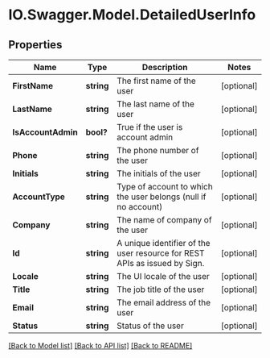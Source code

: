# IO.Swagger.Model.DetailedUserInfo
## Properties

Name | Type | Description | Notes
------------ | ------------- | ------------- | -------------
**FirstName** | **string** | The first name of the user | [optional] 
**LastName** | **string** | The last name of the user | [optional] 
**IsAccountAdmin** | **bool?** | True if the user is account admin | [optional] 
**Phone** | **string** | The phone number of the user | [optional] 
**Initials** | **string** | The initials of the user | [optional] 
**AccountType** | **string** | Type of account to which the user belongs (null if no account) | [optional] 
**Company** | **string** | The name of company of the user | [optional] 
**Id** | **string** | A unique identifier of the user resource for REST APIs as issued by Sign. | [optional] 
**Locale** | **string** | The UI locale of the user | [optional] 
**Title** | **string** | The job title of the user | [optional] 
**Email** | **string** | The email address of the user | [optional] 
**Status** | **string** | Status of the user | [optional] 

[[Back to Model list]](../README.md#documentation-for-models) [[Back to API list]](../README.md#documentation-for-api-endpoints) [[Back to README]](../README.md)

